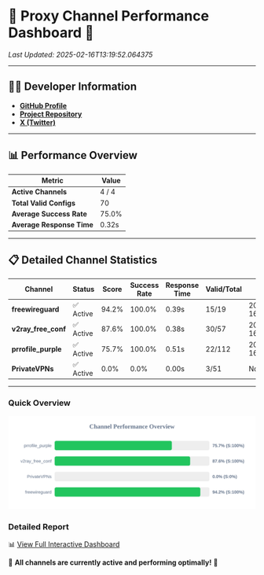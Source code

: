 # 🌟 Proxy Channel Performance Dashboard 🌟

_Last Updated: 2025-02-16T13:19:52.064375_

---

## 👩‍💻 Developer Information

- **[GitHub Profile](https://github.com/4n0nymou3)**  
- **[Project Repository](https://github.com/4n0nymou3/multi-proxy-config-fetcher)**  
- **[X (Twitter)](https://x.com/4n0nymou3)**  

---

## 📊 Performance Overview

| Metric                | Value       |
|-----------------------|-------------|
| **Active Channels**   | 4 / 4       |
| **Total Valid Configs** | 70          |
| **Average Success Rate** | 75.0%      |
| **Average Response Time** | 0.32s       |

---

## 📋 Detailed Channel Statistics

| Channel          | Status     | Score  | Success Rate | Response Time | Valid/Total | Last Success               |
|------------------|------------|--------|--------------|---------------|-------------|----------------------------|
| **freewireguard**  | ✅ Active  | 94.2%  | 100.0% | 0.39s         | 15/19       | 2025-02-16T13:19:52.062606 |
| **v2ray_free_conf**  | ✅ Active  | 87.6%  | 100.0% | 0.38s         | 30/57       | 2025-02-16T13:19:40.453009 |
| **prrofile_purple**  | ✅ Active  | 75.7%  | 100.0% | 0.51s         | 22/112       | 2025-02-16T13:19:40.033033 |
| **PrivateVPNs**  | ✅ Active  | 0.0%  | 0.0% | 0.00s         | 3/51       | None |

---

### Quick Overview
<div align="center">
  <a href="https://raw.githubusercontent.com/nullluser/NullRepo/refs/heads/main/assets/channel_stats_chart.svg">
    <img src="https://raw.githubusercontent.com/nullluser/NullRepo/refs/heads/main/assets/channel_stats_chart.svg" alt="Source Performance Statistics" width="800">
  </a>
</div>

### Detailed Report
📊 [View Full Interactive Dashboard](https://htmlpreview.github.io/?https://github.com/nullluser/NullRepo/blob/main/assets/performance_report.html)

🎉 **All channels are currently active and performing optimally!** 🎉
